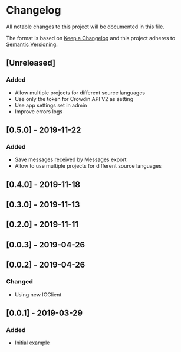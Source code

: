 # Changelog

All notable changes to this project will be documented in this file.

The format is based on [Keep a Changelog](http://keepachangelog.com/en/1.0.0/)
and this project adheres to [Semantic Versioning](http://semver.org/spec/v2.0.0.html).

## [Unreleased]
### Added
- Allow multiple projects for different source languages
- Use only the token for Crowdin API V2 as setting
- Use app settings set in admin
- Improve errors logs

## [0.5.0] - 2019-11-22
### Added
- Save messages received by Messages export
- Allow to use multiple projects for different source languages

## [0.4.0] - 2019-11-18

## [0.3.0] - 2019-11-13

## [0.2.0] - 2019-11-11

## [0.0.3] - 2019-04-26

## [0.0.2] - 2019-04-26

### Changed
- Using new IOClient

## [0.0.1] - 2019-03-29

### Added
- Initial example
